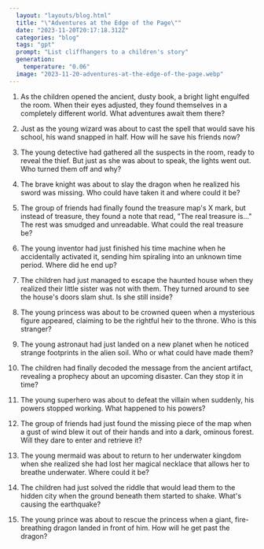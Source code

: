 ```yaml
---
  layout: "layouts/blog.html"
  title: "\"Adventures at the Edge of the Page\""
  date: "2023-11-20T20:17:18.312Z"
  categories: "blog"
  tags: "gpt"
  prompt: "List cliffhangers to a children's story"
  generation: 
    temperature: "0.06"
  image: "2023-11-20-adventures-at-the-edge-of-the-page.webp"
---
```

1. As the children opened the ancient, dusty book, a bright light engulfed the room. When their eyes adjusted, they found themselves in a completely different world. What adventures await them there?

2. Just as the young wizard was about to cast the spell that would save his school, his wand snapped in half. How will he save his friends now?

3. The young detective had gathered all the suspects in the room, ready to reveal the thief. But just as she was about to speak, the lights went out. Who turned them off and why?

4. The brave knight was about to slay the dragon when he realized his sword was missing. Who could have taken it and where could it be?

5. The group of friends had finally found the treasure map's X mark, but instead of treasure, they found a note that read, "The real treasure is..." The rest was smudged and unreadable. What could the real treasure be?

6. The young inventor had just finished his time machine when he accidentally activated it, sending him spiraling into an unknown time period. Where did he end up?

7. The children had just managed to escape the haunted house when they realized their little sister was not with them. They turned around to see the house's doors slam shut. Is she still inside?

8. The young princess was about to be crowned queen when a mysterious figure appeared, claiming to be the rightful heir to the throne. Who is this stranger?

9. The young astronaut had just landed on a new planet when he noticed strange footprints in the alien soil. Who or what could have made them?

10. The children had finally decoded the message from the ancient artifact, revealing a prophecy about an upcoming disaster. Can they stop it in time?

11. The young superhero was about to defeat the villain when suddenly, his powers stopped working. What happened to his powers?

12. The group of friends had just found the missing piece of the map when a gust of wind blew it out of their hands and into a dark, ominous forest. Will they dare to enter and retrieve it?

13. The young mermaid was about to return to her underwater kingdom when she realized she had lost her magical necklace that allows her to breathe underwater. Where could it be?

14. The children had just solved the riddle that would lead them to the hidden city when the ground beneath them started to shake. What's causing the earthquake?

15. The young prince was about to rescue the princess when a giant, fire-breathing dragon landed in front of him. How will he get past the dragon?
